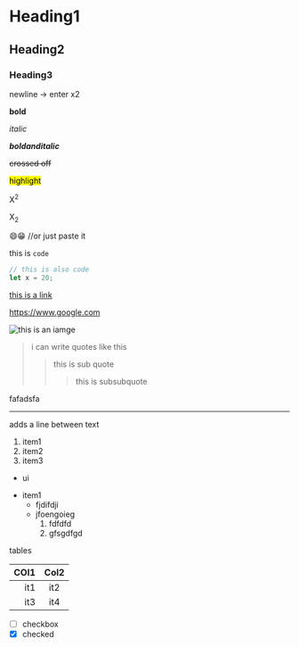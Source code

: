 # Heading1

## Heading2

### Heading3

newline -> enter x2

**bold**

_italic_

**_boldanditalic_**

~~crossed off~~

<mark>highlight</mark>

X<sup>2</sup>

X<sub>2</sub>

:smile:😁 //or just paste it

this is `code`

```js -> specify specific language so that is color coded
// this is also code
let x = 20;
```

[this is a link](www.google.com)

<https://www.google.com>

![this is an iamge](/path/to/image)

> i can write quotes like this
>
> > this is sub quote
> >
> > > this is subsubquote

fafadsfa

---

adds a line between text

1. item1
2. item2
2. item3


* ui
+ item1
    * fjdifdji
    * jfoengoieg
        1. fdfdfd
        2. gfsgdfgd

tables

| COl1 | Col2 |
| ----: | :-----:|
| it1   | it2|
|it3|it4|

- [ ] checkbox
- [X] checked
